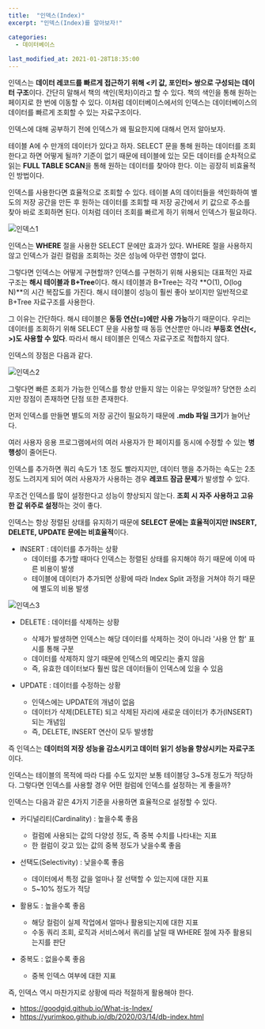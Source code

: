```yaml
---
title:  "인덱스(Index)"
excerpt: "인덱스(Index)를 알아보자!"

categories:
  - 데이터베이스
  
last_modified_at: 2021-01-28T18:35:00
---
```


인덱스는 **데이터 레코드를 빠르게 접근하기 위해 <키 값, 포인터> 쌍으로 구성되는 데이터 구조**이다. 간단히 말해서 책의 색인(목차)이라고 할 수 있다. 책의 색인을 통해 원하는 페이지로 한 번에 이동할 수 있다. 이처럼 데이터베이스에서의 인덱스는 데이터베이스의 데이터를 빠르게 조회할 수 있는 자료구조이다.  

인덱스에 대해 공부하기 전에 인덱스가 왜 필요한지에 대해서 먼저 알아보자.  

테이블 A에 수 만개의 데이터가 있다고 하자. SELECT 문을 통해 원하는 데이터를 조회한다고 하면 어떻게 될까? 기준이 없기 때문에 테이블에 있는 모든 데이터를 순차적으로 읽는 **FULL TABLE SCAN**을 통해 원하는 데이터를 찾아야 한다. 이는 굉장히 비효율적인 방법이다.  

인덱스를 사용한다면 효율적으로 조회할 수 있다. 테이블 A의 데이터들을 색인화하여 별도의 저장 공간을 만든 후 원하는 데이터를 조회할 때 저장 공간에서 키 값으로 주소를 찾아 바로 조회하면 된다. 이처럼 데이터 조회를 빠르게 하기 위해서 인덱스가 필요하다.  

![인덱스1](https://user-images.githubusercontent.com/53072057/106090365-54fb0a80-616d-11eb-969e-c7ec9bddcd17.JPG)  

인덱스는 **WHERE** 절을 사용한 SELECT 문에만 효과가 있다. WHERE 절을 사용하지 않고 인덱스가 걸린 컬럼을 조회하는 것은 성능에 아무런 영향이 없다.  

그렇다면 인덱스는 어떻게 구현할까? 인덱스를 구현하기 위해 사용되는 대표적인 자료구조는 **해시 테이블과 B+Tree**이다. 해시 테이블과 B+Tree는 각각 **O(1), O(log N)**의 시간 복잡도를 가진다. 해시 테이블이 성능이 훨씬 좋아 보이지만 일반적으로 B+Tree 자료구조를 사용한다.  

그 이유는 간단하다. 해시 테이블은 **동등 연산(=)에만 사용 가능**하기 때문이다. 우리는 데이터를 조회하기 위해 SELECT 문을 사용할 때 동등 연산뿐만 아니라 **부등호 연산(<, >)도 사용할 수 있다**. 따라서 해시 테이블은 인덱스 자료구조로 적합하지 않다.  

인덱스의 장점은 다음과 같다.  

![인덱스2](https://user-images.githubusercontent.com/53072057/106090368-562c3780-616d-11eb-8404-c1646ad91509.JPG)  

그렇다면 빠른 조회가 가능한 인덱스를 항상 만들지 않는 이유는 무엇일까? 당연한 소리지만 장점이 존재하면 단점 또한 존재한다.  

먼저 인덱스를 만들면 별도의 저장 공간이 필요하기 때문에 **.mdb 파일 크기**가 늘어난다.  

여러 사용자 응용 프로그램에서의 여러 사용자가 한 페이지를 동시에 수정할 수 있는 **병행성**이 줄어든다.

인덱스를 추가하면 쿼리 속도가 1초 정도 빨라지지만, 데이터 행을 추가하는 속도는 2초 정도 느려지게 되어 여러 사용자가 사용하는 경우 **레코드 잠금 문제**가 발생할 수 있다.  

무조건 인덱스를 많이 설정한다고 성능이 향상되지 않는다. **조회 시 자주 사용하고 고유한 값 위주로 설정**하는 것이 좋다.  

인덱스는 항상 정렬된 상태를 유지하기 때문에 **SELECT 문에는 효율적이지만 INSERT, DELETE, UPDATE 문에는 비효율적**이다.  

* INSERT : 데이터를 추가하는 상황  
	- 데이터를 추가할 때마다 인덱스는 정렬된 상태를 유지해야 하기 때문에 이에 따른 비용이 발생  
	- 테이블에 데이터가 추가되면 상황에 따라 Index Split 과정을 거쳐야 하기 때문에 별도의 비용 발생  
	
![인덱스3](https://user-images.githubusercontent.com/53072057/106090370-562c3780-616d-11eb-85ae-a11b6117a77d.JPG)  

* DELETE : 데이터를 삭제하는 상황  
	- 삭제가 발생하면 인덱스는 해당 데이터를 삭제하는 것이 아니라 '사용 안 함' 표시를 통해 구분  
	- 데이터를 삭제하지 않기 때문에 인덱스의 메모리는 줄지 않음  
	- 즉, 유효한 데이터보다 훨씬 많은 데이터들이 인덱스에 있을 수 있음  
	
* UPDATE : 데이터를 수정하는 상황  
	- 인덱스에는 UPDATE의 개념이 없음  
	- 데이터가 삭제(DELETE) 되고 삭제된 자리에 새로운 데이터가 추가(INSERT) 되는 개념임  
	- 즉, DELETE, INSERT 연산이 모두 발생함  
	
즉 인덱스는 **데이터의 저장 성능을 감소시키고 데이터 읽기 성능을 향상시키는 자료구조**이다.  

인덱스는 테이블의 목적에 따라 다를 수도 있지만 보통 테이블당 3~5개 정도가 적당하다. 그렇다면 인덱스를 사용할 경우 어떤 컬럼에 인덱스를 설정하는 게 좋을까?  

인덱스는 다음과 같은 4가지 기준을 사용하면 효율적으로 설정할 수 있다.  

* 카디널리티(Cardinality) : 높을수록 좋음  
	- 컬럼에 사용되는 값의 다양성 정도, 즉 중복 수치를 나타내는 지표  
	- 한 컬럼이 갖고 있는 값의 중복 정도가 낮을수록 좋음  
	
* 선택도(Selectivity) : 낮을수록 좋음  
	- 데이터에서 특정 값을 얼마나 잘 선택할 수 있는지에 대한 지표  
	- 5~10% 정도가 적당  
	
* 활용도 : 높을수록 좋음  
	- 해당 컬럼이 실제 작업에서 얼마나 활용되는지에 대한 지표  
	- 수동 쿼리 조회, 로직과 서비스에서 쿼리를 날릴 때 WHERE 절에 자주 활용되는지를 판단  
	
* 중복도 : 없을수록 좋음  
	- 중복 인덱스 여부에 대한 지표  
	
즉, 인덱스 역시 마찬가지로 상황에 따라 적절하게 활용해야 한다.  

* <https://goodgid.github.io/What-is-Index/>  
* <https://yurimkoo.github.io/db/2020/03/14/db-index.html>  
